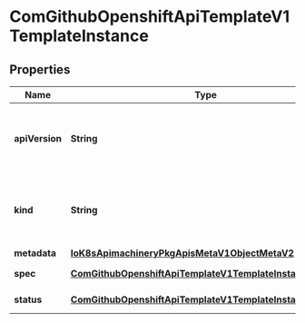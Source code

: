 
# ComGithubOpenshiftApiTemplateV1TemplateInstance

## Properties
Name | Type | Description | Notes
------------ | ------------- | ------------- | -------------
**apiVersion** | **String** | APIVersion defines the versioned schema of this representation of an object. Servers should convert recognized schemas to the latest internal value, and may reject unrecognized values. More info: https://git.k8s.io/community/contributors/devel/sig-architecture/api-conventions.md#resources |  [optional]
**kind** | **String** | Kind is a string value representing the REST resource this object represents. Servers may infer this from the endpoint the client submits requests to. Cannot be updated. In CamelCase. More info: https://git.k8s.io/community/contributors/devel/sig-architecture/api-conventions.md#types-kinds |  [optional]
**metadata** | [**IoK8sApimachineryPkgApisMetaV1ObjectMetaV2**](IoK8sApimachineryPkgApisMetaV1ObjectMetaV2.md) |  |  [optional]
**spec** | [**ComGithubOpenshiftApiTemplateV1TemplateInstanceSpec**](ComGithubOpenshiftApiTemplateV1TemplateInstanceSpec.md) | spec describes the desired state of this TemplateInstance. | 
**status** | [**ComGithubOpenshiftApiTemplateV1TemplateInstanceStatus**](ComGithubOpenshiftApiTemplateV1TemplateInstanceStatus.md) | status describes the current state of this TemplateInstance. |  [optional]



